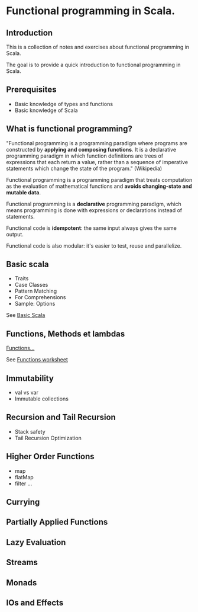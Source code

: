# Functional programming in Scala.

## Introduction

This is a collection of notes and exercises about functional programming in Scala.

The goal is to provide a quick introduction to functional programming in Scala.

## Prerequisites

* Basic knowledge of types and functions
* Basic knowledge of Scala


## What is functional programming?

"Functional programming is a programming paradigm where programs are constructed by **applying and composing functions**. It is a declarative programming paradigm in which function definitions are trees of expressions that each return a value, rather than a sequence of imperative statements which change the state of the program." (Wikipedia)

Functional programming is a programming paradigm that treats computation as the evaluation of mathematical functions and **avoids changing-state and mutable data**.

Functional programming is a **declarative** programming paradigm, which means programming is done with expressions or declarations instead of statements.

Functional code is **idempotent**: the same input always gives the same output.

Functional code is also modular: it's easier to test, reuse and parallelize.


## Basic scala

* Traits
* Case Classes
* Pattern Matching
* For Comprehensions
* Sample: Options 

See [Basic Scala](../src/test/scala/basic.worksheet.sc)

## Functions, Methods et lambdas

[Functions...](./function-method-lambda.md)


See [Functions worksheet](../src/test/scala/lambda.worksheet.sc)

## Immutability

* val vs var
* Immutable collections

## Recursion and Tail Recursion

* Stack safety
* Tail Recursion Optimization

## Higher Order Functions

* map
* flatMap
* filter
...

## Currying

## Partially Applied Functions

## Lazy Evaluation

## Streams

## Monads

## IOs and Effects


